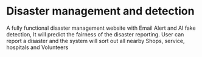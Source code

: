 # Disaster management and detection

A fully functional disaster management website with Email Alert and AI fake detection, It will predict the fairness of the disaster reporting. 
User can report a disaster and the system will sort out all nearby Shops, service, hospitals and Volunteers
